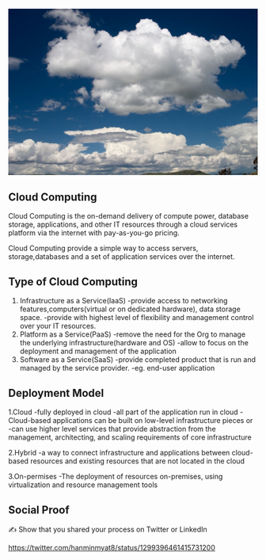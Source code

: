 <p align="center">
  <img src="cloud.jpg">
</p>


## Cloud Computing
Cloud Computing is the on-demand delivery of compute power, database storage, applications, and other IT resources through a cloud services platform via the internet with pay-as-you-go pricing.

Cloud Computing provide a simple way to access servers, storage,databases and a set of application services over the internet.

## Type of Cloud Computing
1. Infrastructure as a Service(IaaS)
  -provide access to networking features,computers(virtual or on dedicated hardware), data storage space.
  -provide with highest level of flexibility and management control over your IT resources.
2. Platform as a Service(PaaS)
  -remove the need for the Org to manage the underlying infrastructure(hardware and OS) 
  -allow to focus on the deployment and management of the application
3. Software as a Service(SaaS)
  -provide completed product that is run and managed by the service provider.
  -eg. end-user application

## Deployment Model
1.Cloud
  -fully deployed in cloud
  -all part of the application run in cloud
  -Cloud-based applications can be built on low-level infrastructure pieces or 
  -can use higher level services that provide abstraction from the management, architecting, and scaling requirements of core infrastructure

2.Hybrid
  -a way to connect infrastructure and applications between cloud-based resources and existing resources that are not located in the cloud

3.On-permises
  -The deployment of resources on-premises, using virtualization and resource management tools

## Social Proof

✍️ Show that you shared your process on Twitter or LinkedIn

https://twitter.com/hanminmyat8/status/1299396461415731200
